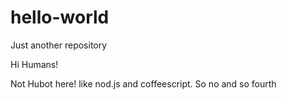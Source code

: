 # hello-world
Just another repository

Hi Humans!

Not Hubot here! like nod.js and coffeescript. So no and so fourth
